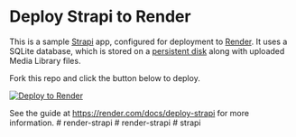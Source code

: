 # Deploy Strapi to Render

This is a sample [Strapi](https://strapi.io/) app, configured for deployment to [Render](https://render.com). It uses a SQLite database, which is stored on a [persistent disk](https://render.com/docs/disks) along with uploaded Media Library files.

Fork this repo and click the button below to deploy.

[![Deploy to Render](https://render.com/images/deploy-to-render-button.svg)](https://render.com/deploy)

See the guide at https://render.com/docs/deploy-strapi for more information.
#   r e n d e r - s t r a p i  
 #   r e n d e r - s t r a p i  
 #   s t r a p i  
 